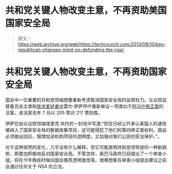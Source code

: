 # 共和党关键人物改变主意，不再资助美国国家安全局

> 原文：<https://web.archive.org/web/https://techcrunch.com/2013/09/10/key-republican-changes-mind-on-defunding-the-nsa/>

# 共和党关键人物改变主意，不再资助国家安全局

国会中一位重要的共和党领袖想要重新考虑取消国家安全局的监控权力。众议院监督委员会主席和[技术爱好者](https://web.archive.org/web/20221207105204/https://beta.techcrunch.com/2012/11/03/the-20-most-innovative-people-in-democracy-2012/)达雷尔·伊萨呼吁重新审议一项类似于[阿马什修正案](https://web.archive.org/web/20221207105204/https://beta.techcrunch.com/2013/07/24/a-list-of-congressmen-who-voted-for-against-the-amendment-to-stop-nsa-spying/)的法案，该法案去年 7 月以 205 票对 217 票险胜。

伊萨在给众议院领袖埃里克·坎托的一封信中写道:“现在已经公开承认美国人的通信被纳入了国家安全局的数据收集项目，这可能侵犯了他们的第四修正案权利，国会必须做出回应，既增加该机构项目的透明度，又加强对我们公民的宪法保护。”。

对于这种突然的变化，几乎没有什么解释，但它可能表明共和党领导层的一种新趋势，即更加积极地反对国家安全局。不管怎样，奥巴马政府已经提出了一个审查小组，将在今年晚些时候向国会推荐透明度改革。很难想象在审查小组提出建议之前会通过任何关于 NSA 的立法。